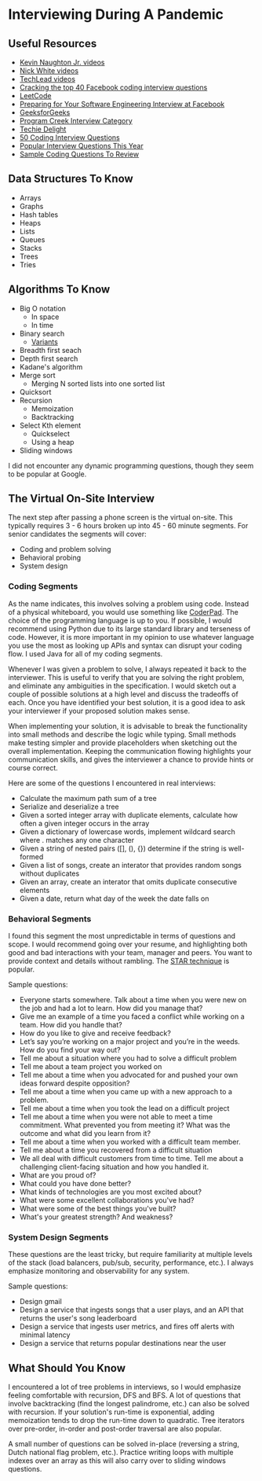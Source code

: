 # Interviewing During A Pandemic

## Useful Resources

* [Kevin Naughton Jr. videos](https://www.youtube.com/c/KevinNaughtonJr/videos)
* [Nick White videos](https://www.youtube.com/c/NickWhite/videos)
* [TechLead videos](https://www.youtube.com/c/TechLead/videos)
* [Cracking the top 40 Facebook coding interview questions](https://www.educative.io/blog/cracking-top-facebook-coding-interview-questions)
* [LeetCode](https://leetcode.com/)
* [Preparing for Your Software Engineering Interview at Facebook](https://www.facebook.com/careers/life/preparing-for-your-software-engineering-interview-at-facebook/)
* [GeeksforGeeks](https://www.geeksforgeeks.org/)
* [Program Creek Interview Category](https://www.programcreek.com/category/interview/)
* [Techie Delight](https://www.techiedelight.com/)
* [50 Coding Interview Questions](https://github.com/azell/interview_experience/raw/main/50-Coding-Interview-Questions-V2.pdf)
* [Popular Interview Questions This Year](https://leetcode.com/discuss/interview-question/910825/google-bloomberg-others-interview-questions-this-year)
* [Sample Coding Questions To Review](https://leetcode.com/list/5ahe6ppr/)

## Data Structures To Know

* Arrays
* Graphs
* Hash tables
* Heaps
* Lists
* Queues
* Stacks
* Trees
* Tries

## Algorithms To Know

* Big O notation
  * In space
  * In time
* Binary search
  * [Variants](https://docs.python.org/3/library/bisect.html)
* Breadth first seach
* Depth first search
* Kadane's algorithm
* Merge sort
  * Merging N sorted lists into one sorted list
* Quicksort
* Recursion
  * Memoization
  * Backtracking
* Select Kth element
  * Quickselect
  * Using a heap
* Sliding windows

I did not encounter any dynamic programming questions, though they seem to be popular at Google.

## The Virtual On-Site Interview

The next step after passing a phone screen is the virtual on-site. This typically requires 3 - 6 hours broken up into 45 - 60 minute segments. For senior candidates the segments will cover:

* Coding and problem solving
* Behavioral probing
* System design

### Coding Segments

As the name indicates, this involves solving a problem using code. Instead of a physical whiteboard, you would use something like [CoderPad](https://coderpad.io/). The choice of the programming language is up to you. If possible, I would recommend using Python due to its large standard library and terseness of code. However, it is more important in my opinion to use whatever language you use the most as looking up APIs and syntax can disrupt your coding flow. I used Java for all of my coding segments.

Whenever I was given a problem to solve, I always repeated it back to the interviewer. This is useful to verify that you are solving the right problem, and eliminate any ambiguities in the specification. I would sketch out a couple of possible solutions at a high level and discuss the tradeoffs of each. Once you have identified your best solution, it is a good idea to ask your interviewer if your proposed solution makes sense.

When implementing your solution, it is advisable to break the functionality into small methods and describe the logic while typing. Small methods make testing simpler and provide placeholders when sketching out the overall implementation. Keeping the communication flowing highlights your communication skills, and gives the interviewer a chance to provide hints or course correct.

Here are some of the questions I encountered in real interviews:

* Calculate the maximum path sum of a tree
* Serialize and deserialize a tree
* Given a sorted integer array with duplicate elements, calculate how often a given integer occurs in the array
* Given a dictionary of lowercase words, implement wildcard search where . matches any one character
* Given a string of nested pairs ([], (), {}) determine if the string is well-formed
* Given a list of songs, create an interator that provides random songs without duplicates
* Given an array, create an interator that omits duplicate consecutive elements
* Given a date, return what day of the week the date falls on

### Behavioral Segments

I found this segment the most unpredictable in terms of questions and scope. I would recommend going over your resume, and highlighting both good and bad interactions with your team, manager and peers. You want to provide context and details without rambling. The [STAR technique](https://www.indeed.com/career-advice/interviewing/how-to-use-the-star-interview-response-technique) is popular.

Sample questions:

* Everyone starts somewhere. Talk about a time when you were new on the job and had a lot to learn. How did you manage that?
* Give me an example of a time you faced a conflict while working on a team. How did you handle that?
* How do you like to give and receive feedback?
* Let’s say you’re working on a major project and you’re in the weeds. How do you find your way out?
* Tell me about a situation where you had to solve a difficult problem
* Tell me about a team project you worked on
* Tell me about a time when you advocated for and pushed your own ideas forward despite opposition?
* Tell me about a time when you came up with a new approach to a problem.
* Tell me about a time when you took the lead on a difficult project
* Tell me about a time when you were not able to meet a time commitment. What prevented you from meeting it? What was the outcome and what did you learn from it?
* Tell me about a time when you worked with a difficult team member.
* Tell me about a time you recovered from a difficult situation
* We all deal with difficult customers from time to time. Tell me about a challenging client-facing situation and how you handled it.
* What are you proud of?
* What could you have done better?
* What kinds of technologies are you most excited about?
* What were some excellent collaborations you've had?
* What were some of the best things you've built?
* What's your greatest strength? And weakness?

### System Design Segments

These questions are the least tricky, but require familiarity at multiple levels of the stack (load balancers, pub/sub, security, performance, etc.). I always emphasize monitoring and observability for any system.

Sample questions:

* Design gmail
* Design a service that ingests songs that a user plays, and an API that returns the user's song leaderboard
* Design a service that ingests user metrics, and fires off alerts with minimal latency
* Design a service that returns popular destinations near the user

## What Should You Know

I encountered a lot of tree problems in interviews, so I would emphasize feeling comfortable with recursion, DFS and BFS. A lot of questions that involve backtracking (find the longest palindrome, etc.) can also be solved with recursion. If your solution's run-time is exponential, adding memoization tends to drop the run-time down to quadratic. Tree iterators over pre-order, in-order and post-order traversal are also popular.

A small number of questions can be solved in-place (reversing a string, Dutch national flag problem, etc.). Practice writing loops with multiple indexes over an array as this will also carry over to sliding windows questions.
